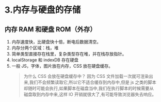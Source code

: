 # 3.内存与硬盘的存储

## 内存 RAM 和硬盘 ROM（外存）

1. 内存速度快，比硬盘快十倍，断电后数据清空。
2. 内存分两个区域：栈，堆
3. 简单类型直接存在栈里，复杂类型存在堆，并在栈存放指针。
4. localStorage 和 indexDB 存在硬盘
5. 一般 JS，字体，图片放在内存，CSS 放在硬盘缓存。
   > 为什么 CSS 会放在硬盘缓存中？
   > 因为 CSS 文件加载一次就可渲染出来,我们不会频繁读取它,所以它不适合缓存到内存中,但是 js 之类的脚本却随时可能会执行,如果脚本在磁盘当中,我们在执行脚本的时候需要从磁盘取到内存中来,这样 IO 开销就很大了,有可能导致浏览器失去响应。
